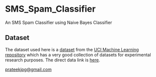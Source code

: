 # SMS_Spam_Classifier
An SMS Spam Classifier using Naive Bayes Classifier

## Dataset
The dataset used here is a [dataset](https://archive.ics.uci.edu/ml/datasets/SMS+Spam+Collection) from the [UCI Machine Learning repository](https://archive.ics.uci.edu/ml/index.php) which has a very good collection of datasets for experimental research purposes. The direct data link is [here](https://archive.ics.uci.edu/ml/machine-learning-databases/00228/).

prateekjpg@gmail.com
